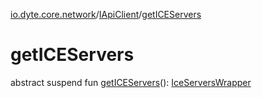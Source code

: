 [io.dyte.core.network](../index.md)/[IApiClient](index.md)/[getICEServers](get-i-c-e-servers.md)

# getICEServers


abstract suspend fun [getICEServers](get-i-c-e-servers.md)(): [IceServersWrapper](../../com.dyte.mobilecorekmm.network.models/-ice-servers-wrapper/index.md)
